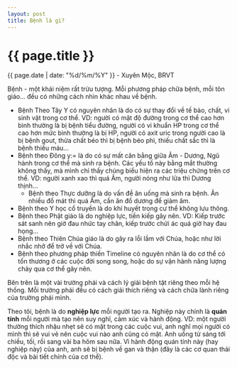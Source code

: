 ```yaml
---
layout: post
title: Bệnh là gì?
---
```


{{ page.title }}
================
<p class="meta">{{ page.date | date: "%d/%m/%Y" }} - Xuyên Mộc, BRVT</p>

Bệnh - một khái niệm rất trừu tượng. Mỗi phương pháp chữa bệnh, mỗi tôn giáo... đều có những cách nhìn khác nhau về bệnh.

- Bệnh Theo Tây Y có nguyên nhân là do có sự thay đổi về tế bào, chất, vi sinh vật trong cơ thể. VD: người có mật độ đường trong cơ thể cao hơn bình thường là bị bệnh tiểu đường, người có vi khuẩn HP trong cơ thể cao hơn mức bình thường là bị HP, người có axit uric trong người cao là bị bệnh gout, thừa chất béo thì bị bệnh béo phì, thiếu chất sắc thì là bệnh thiếu máu...
- Bệnh theo Đông y:= là do có sự mất cân bằng giữa Âm - Dương, Ngũ hành trong cơ thể mà sinh ra bệnh. Các yếu tố này bằng mắt thường không thấy, mà mình chỉ thấy chúng biểu hiện ra các triệu chứng trên cơ thể. VD: người xanh xao thì quá Âm, người nóng như lửa thì Dương thịnh...
  - Bệnh theo Thực dưỡng là do vấn đề ăn uống mà sinh ra bệnh. Ăn nhiều đồ mát thì quá Âm, cần ăn đồ dương để giảm âm.
- Bệnh theo Y học cổ truyền là do khí huyết trong cư thể không lưu thông. 
- Bệnh theo Phật giáo là do nghiệp lực, tiền kiếp gây nên. VD: Kiếp trước sát sanh nên giờ đau nhức tay chân, kiếp trước chửi ác quá giờ hay đau họng...
- Bệnh theo Thiên Chúa giáo là do gây ra lỗi lầm với Chúa, hoặc như lời nhắc nhở để trở về với Chúa. 
- Bệnh theo phương pháp thiền Timeline có nguyên nhân là do cơ thể có tổn thương ở các cuộc đời song song, hoặc do sự vận hành năng lượng chảy qua cơ thể gây nên. 

Bên trên là một vài trường phái và cách lý giải bệnh tật riêng theo mỗi hệ thống. Mỗi trường phái đều có cách giải thích riêng và cách chữa lành riêng của trường phái mình. 

Theo tôi, bệnh là do **nghiệp lực** mỗi người tạo ra. Nghiệp này chính là **quán tính** mỗi người mà tạo nên suy nghĩ, cảm xúc và hành động. VD: một người thường thích nhậu nhẹt sẽ có mặt trong các cuộc vui, anh nghĩ mọi người có mình thì sẽ vui vẻ nên cuộc vui nào anh cũng có mặt. Anh uống từ sáng tới chiều, tối, rồi sang vài ba hôm sau nữa. Vì hành động quán tính này (hay nghiệp này) của anh, anh sẽ bị bệnh về gan và thận (đây là các cơ quan thải độc và bài tiết chính của cơ thể). 
